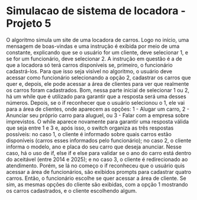 # Simulacao de sistema de locadora - Projeto 5
O algoritmo simula um site de uma locadora de carros. Logo no início, uma mensagem de boas-vindas e uma instrução é exibida por meio de uma constante, explicando que se o usuário for um cliente, deve selecionar 1, e se for um funcionário, deve selecionar 2. A instrução em questão é a de que a locadora só terá carros disponíveis se, primeiro, o funcionário cadastrá-los. Para que isso seja visível no algoritmo, o usuário deve acessar como funcionário selecionando a opção 2, cadastrar os carros que quer e, depois, ele pode acessar a área de clientes para ver que realmente os carros foram cadastrados. Bom, nessa parte inicial de selecionar 1 ou 2, há um while que é utilizado para garantir que a resposta será uma desses números. Depois, se o if reconhecer que o usuário selecionou o 1, ele vai para a área de clientes, onde aparecem as opções: 1 - Alugar um carro, 2 - Anunciar seu próprio carro para aluguel, ou 3 - Falar com a empresa sobre imprevistos. O while aparece novamente para garantir uma resposta válida que seja entre 1 e 3 e, após isso, o switch organiza as três respostas possíveis: no caso 1, o cliente é informado sobre quais carros estão disponíveis (carros esses informados pelo funcionário); no caso 2, o cliente informa o modelo, ano e placa do seu carro que deseja anunciar. Nesse caso, há o uso de if, else if e else para validar se o ano do carro está dentro do aceitável (entre 2014 e 2025); e no caso 3, o cliente é redirecionado ao atendimento. Porém, se lá no começo o if reconheceu que o usuário quis acessar a área de funcionários, são exibidos prompts para cadastrar quatro carros. Então, o funcionário escolhe se quer acessar a área de cliente. Se sim, as mesmas opções do cliente são exibidas, com a opção 1 mostrando os carros cadastrados, e o cliente escolhendo algum.
